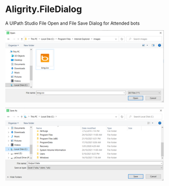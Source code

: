 # Aligrity.FileDialog
A UIPath Studio File Open and File Save Dialog for Attended bots

![File Open Dialog](https://github.com/alisonbutcher/Aligrity.FileDialog/blob/84ee951bc167e1804ef970cae33e6ecd4fb91fb3/Open%20Dialog.png)

![File Save Dialog](https://github.com/alisonbutcher/Aligrity.FileDialog/blob/84ee951bc167e1804ef970cae33e6ecd4fb91fb3/SaveDialog.png)

